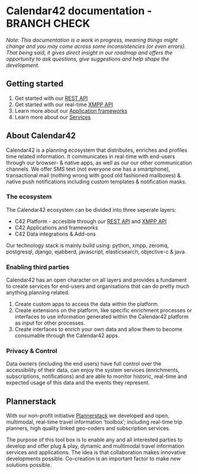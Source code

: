 # Calendar42 documentation - BRANCH CHECK

_Note: This documentation is a work in progress, meaning things might change and you may come across some inconsistencies (or even errors). That being said, it gives direct insight in our roadmap and offers the opportunity to ask questions, give suggestions and help shape the development._

## Getting started

1. Get started with our [REST API](/rest-api/introduction/) 
2. Get started with our real-time [XMPP API](/xmpp-api/introduction/) 
3. Learn more about our [Application frameworks](/application-frameworks/introduction/)
4. Learn more about our [Services](/services/introduction/)

## About Calendar42 

Calendar42 is a planning ecosystem that distributes, enriches and profiles time related information. It communicates in real-time with end-users through our browser- & native apps, as well as our our other communication channels. We offer SMS text (not everyone one has a smartphone), transactional mail (nothing wrong with good old fashioned mailboxes) & native push notifications including custom templates & notification masks.

### The ecosystem

The Calendar42 ecosystem can be divided into three seperate layers:

* C42 Platform - accesible through our [REST API](/rest-api/introduction/) and [XMPP API](/xmpp-api/introduction/)
* C42 Applications and frameworks
* C42 Data integrations & Add-ons

Our technology stack is mainly build using: python, xmpp, zeromq, postgresql, django, ejabberd, javascript, elasticsearch, objective-c & java.

### Enabling third parties

Calendar42 has an open character on all layers and provides a fundament to create services for end-users and organisations that can do pretty much anything planning related.

1. Create custom apps to access the data within the platform.
2. Create extensions on the platform, like specific enrichment processes or interfaces to use information generated within the Calendar42 platform as input for other processes. 
3. Create interfaces to enrich your own data and allow them to become consumable through the Calendar42 apps.

### Privacy & Control

Data owners (including the end users) have full control over the accessibility of their data, can enjoy the system services (enrichments, subscriptions, notifications) and are able to monitor historic, real-time and expected usage of this data and the events they represent. 

## Plannerstack

With our non-profit initiative [Plannerstack](http://plannerstack.org) we developed and open, multimodal, real-time travel information ‘toolbox’; including real-time trip planners, high quality linked geo-coders and subscription services.

The purpose of this tool box is to enable any and all interested parties to develop and offer plug & play, dynamic and multimodal travel information services and applications. The idea is that collaboration makes innovative developments possible. Co-creation is an important factor to make new solutions possible.